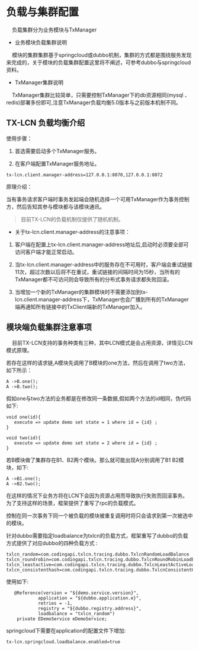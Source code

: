 # 负载与集群配置

&nbsp;&nbsp;&nbsp;&nbsp;负载集群分为业务模块与TxManager

* 业务模块负载集群说明

&nbsp;&nbsp;&nbsp;&nbsp;模块的集群集群基于springcloud或dubbo机制，集群的方式都是围绕服务发现来完成的，关于模块的负载集群配置这里将不阐述，可参考dubbo与springcloud资料。

* TxManager集群说明

&nbsp;&nbsp;&nbsp;&nbsp;TxManager集群比较简单，只需要控制TxManager下的db资源相同(mysql 、redis)部署多份即可,注意TxManager负载均衡5.0版本与之前版本机制不同。


## TX-LCN 负载均衡介绍


使用步骤：

1. 首选需要启动多个TxManager服务。

2. 在客户端配置TxManager服务地址。

```
tx-lcn.client.manager-address=127.0.0.1:8070,127.0.0.1:8072
```

原理介绍：

当有事务请求客户端时事务发起端会随机选择一个可用TxManager作为事务控制方，然后告知其参与模块都与该模块通讯。

> 目前TX-LCN的负载机制仅提供了随机机制。

* 关于tx-lcn.client.manager-address的注意事项：

1. 客户端在配置上tx-lcn.client.manager-address地址后,启动时必须要全部可访问客户端才能正常启动。

2. 当tx-lcn.client.manager-address中的服务存在不可用时，客户端会重试链接11次，超过次数以后将不在重试，重试链接的间隔时间为15秒，当所有的TxManager都不可访问则会导致所有的分布式事务请求都失败回滚。

3. 当增加一个新的TxManager的集群模块时不需要添加到tx-lcn.client.manager-address下，TxManager也会广播到所有的TxManager端再通知所有链接中的TxClient端新的TxManager加入。



## 模块端负载集群注意事项

&nbsp;&nbsp;&nbsp;&nbsp;目前TX-LCN支持的事务种类有三种，其中LCN模式是会占用资源，详情见LCN模式原理。

若存在这样的请求链,A模块先调用了B模块的one方法，然后在调用了two方法，如下所示：

```
A ->B.one();
A ->B.two();
```
假如one与two方法的业务都是在修改同一条数据,假如两个方法的id相同，伪代码如下:

```
void one(id){
   execute => update demo set state = 1 where id = {id} ;
}

void two(id){
   execute => update demo set state = 2 where id = {id} ;
}

```


若B模块做了集群存在B1、B2两个模块。那么就可能出现A分别调用了B1 B2模块，如下:

```
A ->B1.one();
A ->B2.two();
```

在这样的情况下业务方将在LCN下会因为资源占用而导致执行失败而回滚事务。为了支持这样的场景，框架提供了重写了rpc的负载模式。

控制在同一次事务下同一个被负载的模块被重复调用时将只会请求到第一次被选中的模块。

针对dubbo需要指定loadbalance为txlcn的负载方式，框架重写了dubbo的负载方式提供了对应dubbo的四种负载方式 :

```
txlcn_random=com.codingapi.txlcn.tracing.dubbo.TxlcnRandomLoadBalance
txlcn_roundrobin=com.codingapi.txlcn.tracing.dubbo.TxlcnRoundRobinLoadBalance
txlcn_leastactive=com.codingapi.txlcn.tracing.dubbo.TxlcnLeastActiveLoadBalance
txlcn_consistenthash=com.codingapi.txlcn.tracing.dubbo.TxlcnConsistentHashLoadBalance

```
使用如下:

```
   @Reference(version = "${demo.service.version}",
            application = "${dubbo.application.e}",
            retries = -1,
            registry = "${dubbo.registry.address}",
            loadbalance = "txlcn_random")
    private EDemoService eDemoService;

```

springcloud下需要在application的配置文件下增加:

```
tx-lcn.springcloud.loadbalance.enabled=true
```